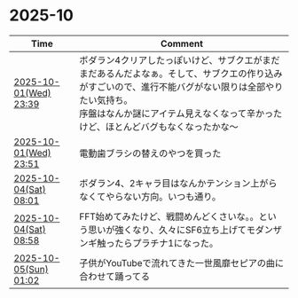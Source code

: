 # 2025-10

| Time | Comment |
| ----- | ------- |
| [2025-10-01(Wed) 23:39](https://bsky.app/profile/tokuhirom.bsky.social/post/3m267kupiic2a) | ボダラン4クリアしたっぽいけど、サブクエがまだまだあるんだよなぁ。そして、サブクエの作り込みがすごいので、進行不能バグがない限りは全部やりたい気持ち。<br>序盤はなんか謎にアイテム見えなくなって辛かったけど、ほとんどバグもなくなったかな〜 |
| [2025-10-01(Wed) 23:51](https://bsky.app/profile/tokuhirom.bsky.social/post/3m26aaxi3wk2a) | 電動歯ブラシの替えのやつを買った |
| [2025-10-04(Sat) 08:01](https://bsky.app/profile/tokuhirom.bsky.social/post/3m2e4jxxn722j) | ボダラン4、2キャラ目はなんかテンション上がらなくてやらない方向。いつも通り。 |
| [2025-10-04(Sat) 08:58](https://bsky.app/profile/tokuhirom.bsky.social/post/3m2e7poeqt22j) | FFT始めてみたけど、戦闘めんどくさいな。。という思いが強くなり、久々にSF6立ち上げてモダンザンギ触ったらプラチナ1になった。 |
| [2025-10-05(Sun) 01:02](https://bsky.app/profile/tokuhirom.bsky.social/post/3m2fvlzuxbk2z) | 子供がYouTubeで流れてきた一世風靡セピアの曲に合わせて踊ってる |
